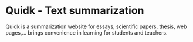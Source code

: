 # Quidk - Text summarization

Quidk is a summarization website for essays, scientific papers, thesis, web pages,... brings convenience in learning for students and teachers.

